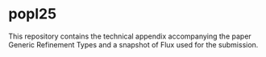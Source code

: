 # popl25

This repository contains the technical appendix accompanying the paper
Generic Refinement Types and a snapshot of Flux used for the submission.
